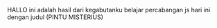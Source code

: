 HALLO
ini adalah hasil dari kegabutanku belajar percabangan js hari ini dengan judul (PINTU MISTERIUS)
